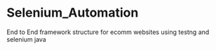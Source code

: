 # Selenium_Automation
End to End framework structure for ecomm websites using testng and selenium java

